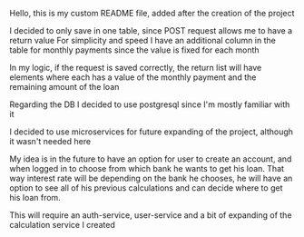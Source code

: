 Hello, this is my custom README file, added after the creation of the project

I decided to only save in one table, since POST request allows me to have a return value
For simplicity and speed I have an additional column in the table for monthly payments since the value is fixed for each month

In my logic, if the request is saved correctly, the return list will have elements where each has a value of the monthly payment and the remaining amount of the loan

Regarding the DB I decided to use postgresql since I'm mostly familiar with it

I decided to use microservices for future expanding of the project, although it wasn't needed here

My idea is in the future to have an option for user to create an account, and when logged in to choose from which bank he wants to get his loan.
That way interest rate will be depending on the bank he chooses, he will have an option to see all of his previous calculations and can decide where to get his loan from.

This will require an auth-service, user-service and a bit of expanding of the calculation service I created